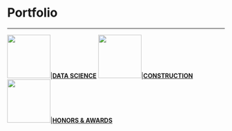 # Portfolio
---

<img src="images/dummy_thumbnail.jpg?raw=true" width = "100"/>|[**DATA SCIENCE**](https://annacjacobson.github.io/data_science)
<img src="images/dummy_thumbnail.jpg?raw=true" width = "100"/>|[**CONSTRUCTION**](https://annacjacobson.github.io/construction)
<img src="images/dummy_thumbnail.jpg?raw=true" width = "100"/>|[**HONORS & AWARDS**](https://annacjacobson.github.io/honors_awards)


